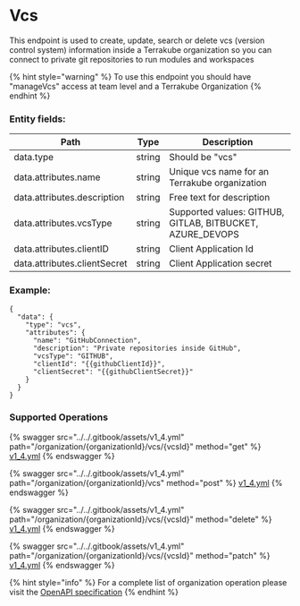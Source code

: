 # Vcs

This endpoint is used to create, update, search or delete vcs (version control system) information inside a Terrakube organization so you can connect to private git repositories to run modules and workspaces

{% hint style="warning" %}
To use this endpoint you should have "manageVcs" access at team level and a Terrakube Organization
{% endhint %}

### Entity fields:

| Path                         | Type   | Description                                                |
| ---------------------------- | ------ | ---------------------------------------------------------- |
| data.type                    | string | Should be "vcs"                                            |
| data.attributes.name         | string | Unique vcs name for an Terrakube organization              |
| data.attributes.description  | string | Free text for description                                  |
| data.attributes.vcsType      | string | Supported values: GITHUB, GITLAB, BITBUCKET, AZURE\_DEVOPS |
| data.attributes.clientID     | string | Client Application Id                                      |
| data.attributes.clientSecret | string | Client Application secret                                  |

### Example:

```
{
  "data": {
    "type": "vcs",
    "attributes": {
      "name": "GitHubConnection",
      "description": "Private repositories inside GitHub",
      "vcsType": "GITHUB",
      "clientId": "{{githubClientId}}",
      "clientSecret": "{{githubClientSecret}}"
    }
  }
}
```

### Supported Operations

{% swagger src="../../.gitbook/assets/v1_4.yml" path="/organization/{organizationId}/vcs/{vcsId}" method="get" %}
[v1_4.yml](../../.gitbook/assets/v1_4.yml)
{% endswagger %}

{% swagger src="../../.gitbook/assets/v1_4.yml" path="/organization/{organizationId}/vcs" method="post" %}
[v1_4.yml](../../.gitbook/assets/v1_4.yml)
{% endswagger %}

{% swagger src="../../.gitbook/assets/v1_4.yml" path="/organization/{organizationId}/vcs/{vcsId}" method="delete" %}
[v1_4.yml](../../.gitbook/assets/v1_4.yml)
{% endswagger %}

{% swagger src="../../.gitbook/assets/v1_4.yml" path="/organization/{organizationId}/vcs/{vcsId}" method="patch" %}
[v1_4.yml](../../.gitbook/assets/v1_4.yml)
{% endswagger %}

{% hint style="info" %}
For a complete list of organization operation please visit the [OpenAPI specification](https://github.com/AzBuilder/terrakube-server/blob/main/openapi-spec/v1\_6.yml)
{% endhint %}
